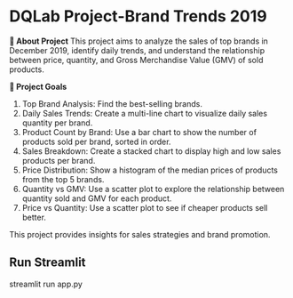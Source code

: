 # DQLab Project-Brand Trends 2019
**🌟 About Project**
This project aims to analyze the sales of top brands in December 2019, identify daily trends, and understand the relationship between price, quantity, and Gross Merchandise Value (GMV) of sold products.

**🎯 Project Goals**
1. Top Brand Analysis: Find the best-selling brands.
2. Daily Sales Trends: Create a multi-line chart to visualize daily sales quantity per brand.
3. Product Count by Brand: Use a bar chart to show the number of products sold per brand, sorted in order.
4. Sales Breakdown: Create a stacked chart to display high and low sales products per brand.
5. Price Distribution: Show a histogram of the median prices of products from the top 5 brands.
6. Quantity vs GMV: Use a scatter plot to explore the relationship between quantity sold and GMV for each product.
7. Price vs Quantity: Use a scatter plot to see if cheaper products sell better.

This project provides insights for sales strategies and brand promotion.

## Run Streamlit
streamlit run app.py
